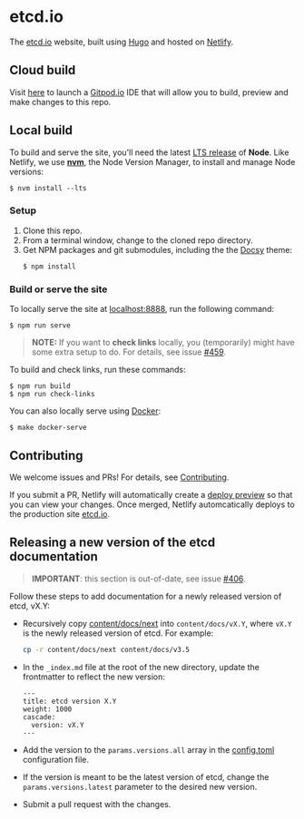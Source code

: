 # etcd.io

The [etcd.io][] website, built using [Hugo][] and hosted on [Netlify][].

## Cloud build

Visit [here](https://gitpod.io/#https://github.com/etcd-io/website) to launch a [Gitpod.io](https://gitpod.io) IDE that will allow you to build, preview and make changes to this repo.

## Local build

To build and serve the site, you'll need the latest [LTS release][] of **Node**.
Like Netlify, we use **[nvm][]**, the Node Version Manager, to install and
manage Node versions:

```console
$ nvm install --lts
```

### Setup

 1. Clone this repo.
 2. From a terminal window, change to the cloned repo directory.
 3. Get NPM packages and git submodules, including the the [Docsy][] theme:
    ```console
    $ npm install
    ```

### Build or serve the site

To locally serve the site at [localhost:8888][], run the following command:

```console
$ npm run serve
```

> **NOTE:** If you want to **check links** locally, you (temporarily) might have
> some extra setup to do. For details, see issue
> [#459](https://github.com/etcd-io/website/issues/459).

To build and check links, run these commands:

```console
$ npm run build
$ npm run check-links
```

You can also locally serve using [Docker](https://docker.com):

```console
$ make docker-serve
```

## Contributing

We welcome issues and PRs! For details, see [Contributing][].

If you submit a PR, Netlify will automatically create a [deploy preview][] so
that you can view your changes. Once merged, Netlify automcatically deploys to
the production site [etcd.io][].

## Releasing a new version of the etcd documentation

> **IMPORTANT**: this section is out-of-date, see issue [#406][].

Follow these steps to add documentation for a newly released version of etcd, vX.Y:

* Recursively copy [content/docs/next](content/docs/next) into
  `content/docs/vX.Y`, where `vX.Y` is the newly released version of etcd. For example:

    ```bash
    cp -r content/docs/next content/docs/v3.5
    ```

* In the `_index.md` file at the root of the new directory, update the frontmatter
  to reflect the new version:
  ```
  ---
  title: etcd version X.Y
  weight: 1000
  cascade:
    version: vX.Y
  ---
  ```
* Add the version to the `params.versions.all` array in the
  [config.toml](config.toml) configuration file.
* If the version is meant to be the latest version of etcd, change the
  `params.versions.latest` parameter to the desired new version.
* Submit a pull request with the changes.

[#406]: https://github.com/etcd-io/website/issues/406
[Contributing]: https://etcd.io/community/#contributing
[deploy preview]: https://www.netlify.com/blog/2016/07/20/introducing-deploy-previews-in-netlify/
[Docsy]: https://www.docsy.dev
[etcd.io]: https://etcd.io
[Hugo]: https://gohugo.io
[localhost:8888]: http://localhost:8888
[LTS release]: https://nodejs.org/en/about/releases/
[Netlify]: https://netlify.com
[nvm]: https://github.com/nvm-sh/nvm/blob/master/README.md#installing-and-updating
